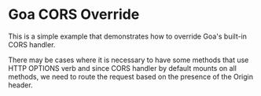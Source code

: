 # Goa CORS Override

This is a simple example that demonstrates how to override Goa's built-in CORS handler.

There may be cases where it is necessary to have some methods that use HTTP OPTIONS verb and since CORS handler by default mounts on all methods, we need to route the request based on the presence of the Origin header.